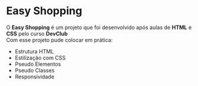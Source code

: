<h1>Easy Shopping</h1>
<p>
  O <strong>Easy Shopping</strong> é um projeto que foi desenvolvido após aulas de <b>HTML</b> e <b>CSS</b> pelo curso <b>DevClub</b><br>
  Com esse projeto pude colocar em prática:<br>
  <ul>
    <li>Estrutura HTML</li>
    <li>Estilização com CSS</li>
    <li>Pseudo Elementos</li>
    <li>Pseudo Classes</li>
    <li>Responsividade</li>
  </ul>
</p>
